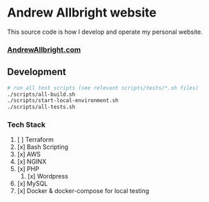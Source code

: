 # Andrew Allbright website

This source code is how I develop and operate my personal website.

### [AndrewAllbright.com](https://andrewallbright.com)

## Development
```bash
# run all test scripts (see relevant scripts/tests/*.sh files)
./scripts/all-build.sh
./scripts/start-local-environment.sh
./scripts/all-tests.sh
```

### Tech Stack
1. [ ] Terraform
1. [x] Bash Scripting
1. [x] AWS
1. [x] NGINX
1. [x] PHP
    1. [x] Wordpress
1. [x] MySQL
1. [x] Docker & docker-compose for local testing
